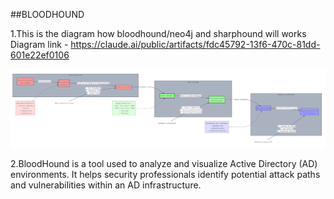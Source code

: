 ##BLOODHOUND

1.This is the diagram how bloodhound/neo4j and sharphound will works
Diagram link - https://claude.ai/public/artifacts/fdc45792-13f6-470c-81dd-601e22ef0106

![alt text](image.png)

2.BloodHound is a tool used to analyze and visualize Active Directory (AD) environments. It helps security professionals identify potential attack paths and vulnerabilities within an AD infrastructure.
































